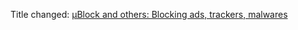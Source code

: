 Title changed: [µBlock and others: Blocking ads, trackers, malwares](https://github.com/gorhill/uBlock/wiki/%C2%B5Block-and-others:-Blocking-ads,-trackers,-malwares)